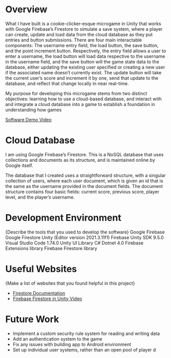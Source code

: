 # Overview

What I have built is a cookie-clicker-esque microgame in Unity that works with Google Firebase’s Firestore to simulate a save system, where a player can create, update and load data from the cloud database as they put entries and button submissions. There are four main interactable components: The username entry field, the load button, the save button, and the point increment button. Respectively, the entry field allows a user to enter a username, the load button will load data respective to the username in the username field, and the save button will the game state data to the database, either updating the existing user specified or creating a new user if the associated name doesn’t currently exist. The update button will take the current user’s score and increment it by one, send that update to the database, and reflect that change locally in near real-time.

My purpose for developing this microgame stems from two distinct objectives: learning how to use a cloud-based database, and interact with and integrate a cloud database into a game to establish a foundation in understanding how games

[Software Demo Video]( https://youtu.be/USCBA1pHWyk)

# Cloud Database
I am using Google Firebase’s Firestore. This is a NoSQL database that uses collections and documents as its structure, and is maintained online by Google itself.

The database that I created uses a straightforward structure, with a singular collection of users, where each user document, which is given an id that is the same as the username provided in the document fields. The document structure contains four basic fields: current score, previous score, player level, and the player’s username.

# Development Environment


{Describe the tools that you used to develop the software}
Google Firebase
Google Firestore
Unity (Editor version 2021.3.11f1)
Firebase Unity SDK 9.5.0
Visual Studio Code 1.74.0
Unity UI Library
C#
Dotnet 4.0
Firebase Extensions library
Firebase Firestore library

# Useful Websites

{Make a list of websites that you found helpful in this project}
* [Firestore Documentation]( https://firebase.google.com/docs/firestore)
* [Firebase Firestore in Unity Video]( https://youtu.be/b5h1bVGhuRk)

# Future Work

* Implement a custom security rule system for reading and writing data
* Add an authentication system to the game
* Fix any issues with building app to Android environment
* Set up individual user systems, rather than an open pool of player d
